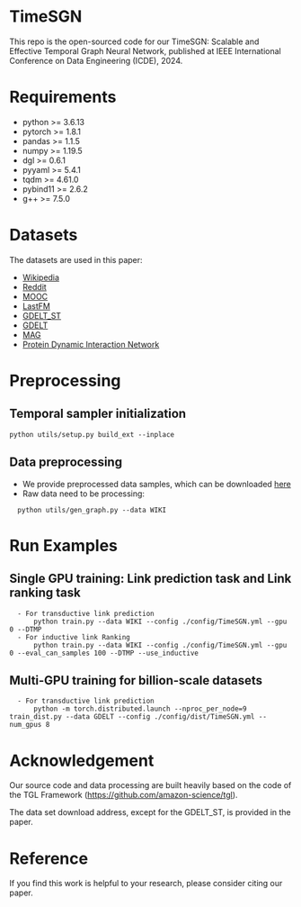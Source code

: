 # TimeSGN

This repo is the open-sourced code for our TimeSGN: Scalable and Effective Temporal Graph Neural Network, published at IEEE International Conference on Data Engineering (ICDE), 2024.

# Requirements

- python >= 3.6.13
- pytorch >= 1.8.1
- pandas >= 1.1.5
- numpy >= 1.19.5
- dgl >= 0.6.1
- pyyaml >= 5.4.1
- tqdm >= 4.61.0
- pybind11 >= 2.6.2
- g++ >= 7.5.0

# Datasets
The datasets are used in this paper:
- [Wikipedia]( http://snap.stanford.edu/jodie/wikipedia.csv)
- [Reddit](http://snap.stanford.edu/jodie/reddit.csv)
- [MOOC](http://snap.stanford.edu/jodie/mooc.csv)
- [LastFM](http://snap.stanford.edu/jodie/lastfm.csv)
- [GDELT_ST](https://s3.us-west-2.amazonaws.com/dgl-data/dataset/tgl/GDELT/edges.csv)
- [GDELT](https://s3.us-west-2.amazonaws.com/dgl-data/dataset/tgl/GDELT/edges.csv,https://s3.us-west-2.amazonaws.com/dgl-data/dataset/tgl/GDELT/edge_features.pt)
- [MAG](https://s3.us-west-2.amazonaws.com/dgl-data/dataset/tgl/MAG/edges.csv)
- [Protein Dynamic Interaction Network](https://github.com/DongqiFu/DPPIN/tree/main/DPPIN-Babu)

# Preprocessing
  ## Temporal sampler initialization

    python utils/setup.py build_ext --inplace

  ## Data preprocessing
  - We provide preprocessed data samples, which can be downloaded [here](https://drive.google.com/drive/folders/1Nr9bL6rEkioR9gzftEPP3fk4J7pLodLs?usp=sharing)
  - Raw data need to be processing:
```
  python utils/gen_graph.py --data WIKI
```



# Run Examples
  ## Single GPU training: Link prediction task and Link ranking task
  
  
      - For transductive link prediction
          python train.py --data WIKI --config ./config/TimeSGN.yml --gpu 0 --DTMP
      - For inductive link Ranking
          python train.py --data WIKI --config ./config/TimeSGN.yml --gpu 0 --eval_can_samples 100 --DTMP --use_inductive 

 
  ## Multi-GPU training for billion-scale datasets
      
      - For transductive link prediction
          python -m torch.distributed.launch --nproc_per_node=9 train_dist.py --data GDELT --config ./config/dist/TimeSGN.yml --num_gpus 8 
      
# Acknowledgement

Our source code and data processing are built heavily based on the code of the TGL Framework (https://github.com/amazon-science/tgl).

The data set download address, except for the GDELT_ST, is provided in the paper.

# Reference

If you find this work is helpful to your research, please consider citing our paper.


